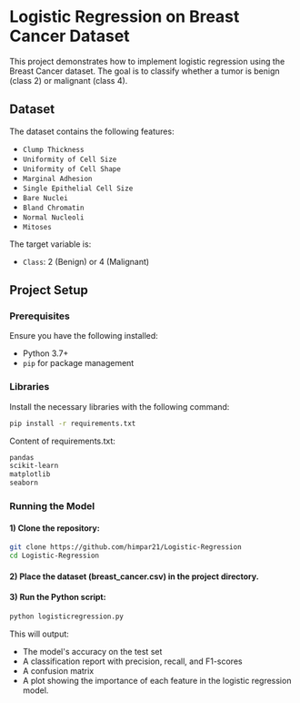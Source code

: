 # Logistic Regression on Breast Cancer Dataset

This project demonstrates how to implement logistic regression using the Breast Cancer dataset. The goal is to classify whether a tumor is benign (class 2) or malignant (class 4).

## Dataset

The dataset contains the following features:
- `Clump Thickness`
- `Uniformity of Cell Size`
- `Uniformity of Cell Shape`
- `Marginal Adhesion`
- `Single Epithelial Cell Size`
- `Bare Nuclei`
- `Bland Chromatin`
- `Normal Nucleoli`
- `Mitoses`

The target variable is:
- `Class`: 2 (Benign) or 4 (Malignant)

## Project Setup

### Prerequisites

Ensure you have the following installed:
- Python 3.7+
- `pip` for package management

### Libraries

Install the necessary libraries with the following command:

```bash
pip install -r requirements.txt
```

Content of requirements.txt:
```txt
pandas
scikit-learn
matplotlib
seaborn
```
###  Running the Model
#### 1) Clone the repository:
```bash
git clone https://github.com/himpar21/Logistic-Regression
cd Logistic-Regression
```

#### 2) Place the dataset (breast_cancer.csv) in the project directory.

#### 3) Run the Python script:
```bash
python logisticregression.py
```

This will output:

- The model's accuracy on the test set
- A classification report with precision, recall, and F1-scores
- A confusion matrix
- A plot showing the importance of each feature in the logistic regression model.
